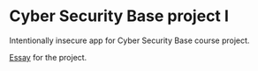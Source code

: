 # Cyber Security Base project I

Intentionally insecure app for Cyber Security Base course project.

[Essay](https://github.com/sari-bee/CSB_project/blob/main/essay.md) for the project.
